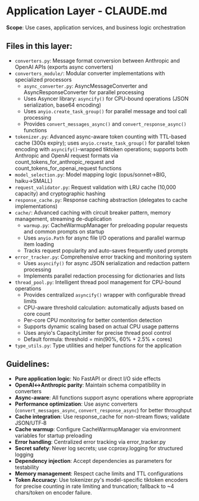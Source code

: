 # Application Layer - CLAUDE.md

**Scope**: Use cases, application services, and business logic orchestration

## Files in this layer:
- `converters.py`: Message format conversion between Anthropic and OpenAI APIs (exports async converters)
- `converters_module/`: Modular converter implementations with specialized processors
  - `async_converter.py`: AsyncMessageConverter and AsyncResponseConverter for parallel processing
  - Uses Asyncer library: `asyncify()` for CPU-bound operations (JSON serialization, base64 encoding)
  - Uses `anyio.create_task_group()` for parallel message and tool call processing
  - Provides `convert_messages_async()` and `convert_response_async()` functions
- `tokenizer.py`: Advanced async-aware token counting with TTL-based cache (300s expiry); uses `anyio.create_task_group()` for parallel token encoding with `asyncify()`-wrapped tiktoken operations; supports both Anthropic and OpenAI request formats via count_tokens_for_anthropic_request and count_tokens_for_openai_request functions
- `model_selection.py`: Model mapping logic (opus/sonnet→BIG, haiku→SMALL)
- `request_validator.py`: Request validation with LRU cache (10,000 capacity) and cryptographic hashing
- `response_cache.py`: Response caching abstraction (delegates to cache implementations)
- `cache/`: Advanced caching with circuit breaker pattern, memory management, streaming de-duplication
  - `warmup.py`: CacheWarmupManager for preloading popular requests and common prompts on startup
  - Uses `anyio.Path` for async file I/O operations and parallel warmup item loading
  - Tracks request popularity and auto-saves frequently used prompts
- `error_tracker.py`: Comprehensive error tracking and monitoring system
  - Uses `asyncify()` for async JSON serialization and redaction pattern processing
  - Implements parallel redaction processing for dictionaries and lists
- `thread_pool.py`: Intelligent thread pool management for CPU-bound operations
  - Provides centralized `asyncify()` wrapper with configurable thread limits
  - CPU-aware threshold calculation: automatically adjusts based on core count
  - Per-core CPU monitoring for better contention detection
  - Supports dynamic scaling based on actual CPU usage patterns
  - Uses anyio's CapacityLimiter for precise thread pool control
  - Default formula: threshold = min(90%, 60% + 2.5% × cores)
- `type_utils.py`: Type utilities and helper functions for the application

## Guidelines:
- **Pure application logic**: No FastAPI or direct I/O side effects
- **OpenAI↔Anthropic parity**: Maintain schema compatibility in converters
- **Async-aware**: All functions support async operations where appropriate
- **Performance optimization**: Use async converters (`convert_messages_async`, `convert_response_async`) for better throughput
- **Cache integration**: Use response_cache for non-stream flows; validate JSON/UTF‑8
- **Cache warmup**: Configure CacheWarmupManager via environment variables for startup preloading
- **Error handling**: Centralized error tracking via error_tracker.py
- **Secret safety**: Never log secrets; use ccproxy.logging for structured logging
- **Dependency injection**: Accept dependencies as parameters for testability
- **Memory management**: Respect cache limits and TTL configurations
- **Token Accuracy**: Use tokenizer.py's model-specific tiktoken encoders for precise counting in rate limiting and truncation; fallback to ~4 chars/token on encoder failure.
